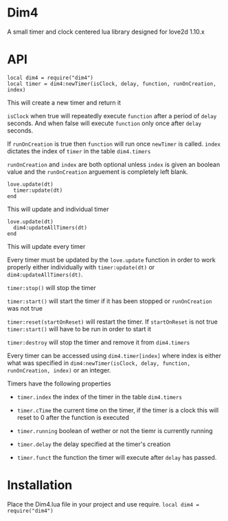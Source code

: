 # Dim4
A small timer and clock centered lua library designed for love2d 1.10.x

# API

```
local dim4 = require("dim4")
local timer = dim4:newTimer(isClock, delay, function, runOnCreation, index)
``` 

This will create a new timer and return it

```isClock``` when true will repeatedly execute ```function``` after a period of ```delay``` seconds. And when false will execute ```function``` only once after ```delay``` seconds.

If ```runOnCreation``` is true then ```function``` will run once ```newTimer``` is called. ```index``` dictates the index of ```timer``` in the table ```dim4.timers```

```runOnCreation``` and ```index``` are both optional unless ```index``` is given an boolean value and the ```runOnCreation``` arguement is completely left blank.

``` 
love.update(dt)
  timer:update(dt)
end
```
This will update and individual timer

``` 
love.update(dt)
  dim4:updateAllTimers(dt)
end
```
This will update every timer

Every timer must be updated by the ```love.update``` function in order to work properly either individually with ```timer:update(dt)``` or ```dim4:updateAllTimers(dt)```.

```timer:stop()``` will stop the timer

```timer:start()``` will start the timer if it has been stopped or ```runOnCreation``` was not true

```timer:reset(startOnReset)``` will restart the timer. If ```startOnReset``` is not true ```timer:start()``` will have to be run in order to start it

```timer:destroy``` will stop the timer and remove it from ```dim4.timers```

Every timer can be accessed using ```dim4.timer[index]``` where index is either what was specified in ```dim4:newTimer(isClock, delay, function, runOnCreation, index)``` or an integer.

Timers have the following properties

* ```timer.index``` the index of the timer in the table ```dim4.timers```

* ```timer.cTime``` the current time on the timer, if the timer is a clock this will reset to 0 after the function is executed

* ```timer.running``` boolean of wether or not the tiemr is currently running

* ```timer.delay``` the delay specified at the timer's creation

* ```timer.funct``` the function the timer will execute after ```delay``` has passed.

# Installation
Place the Dim4.lua file in your project and use require.
```local dim4 = require("dim4")```
